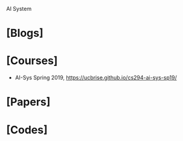 AI System

# [Blogs]


# [Courses]
+ AI-Sys Spring 2019, https://ucbrise.github.io/cs294-ai-sys-sp19/


# [Papers]


# [Codes]
